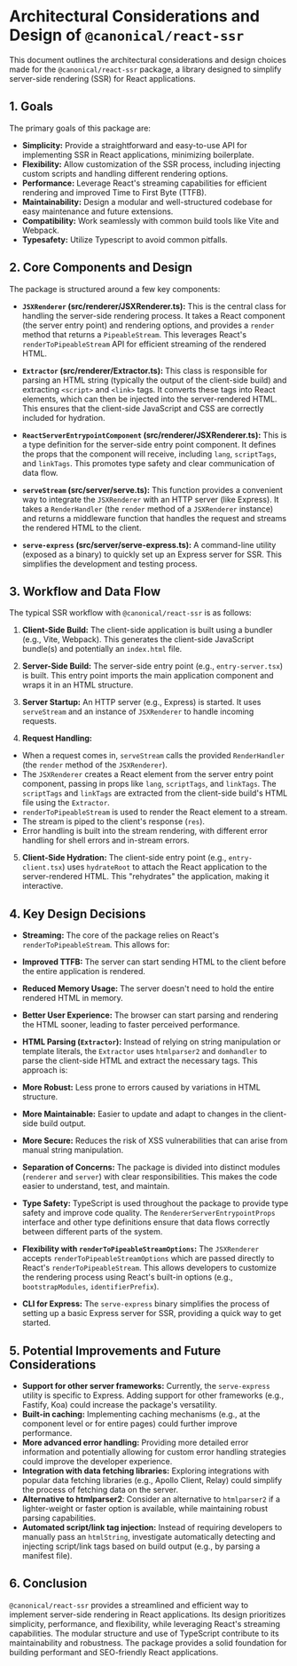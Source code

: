 # Architectural Considerations and Design of `@canonical/react-ssr`

This document outlines the architectural considerations and design choices made for the `@canonical/react-ssr` package, a library designed to simplify server-side rendering (SSR) for React applications.

## 1. Goals

The primary goals of this package are:

*   **Simplicity:** Provide a straightforward and easy-to-use API for implementing SSR in React applications, minimizing boilerplate.
*   **Flexibility:** Allow customization of the SSR process, including injecting custom scripts and handling different rendering options.
*   **Performance:** Leverage React's streaming capabilities for efficient rendering and improved Time to First Byte (TTFB).
*   **Maintainability:**  Design a modular and well-structured codebase for easy maintenance and future extensions.
*   **Compatibility:** Work seamlessly with common build tools like Vite and Webpack.
*   **Typesafety:** Utilize Typescript to avoid common pitfalls.

## 2. Core Components and Design

The package is structured around a few key components:

*   **`JSXRenderer` (src/renderer/JSXRenderer.ts):**  This is the central class for handling the server-side rendering process.  It takes a React component (the server entry point) and rendering options, and provides a `render` method that returns a `PipeableStream`.  This leverages React's `renderToPipeableStream` API for efficient streaming of the rendered HTML.

*   **`Extractor` (src/renderer/Extractor.ts):**  This class is responsible for parsing an HTML string (typically the output of the client-side build) and extracting `<script>` and `<link>` tags.  It converts these tags into React elements, which can then be injected into the server-rendered HTML. This ensures that the client-side JavaScript and CSS are correctly included for hydration.

*   **`ReactServerEntrypointComponent` (src/renderer/JSXRenderer.ts):** This is a type definition for the server-side entry point component.  It defines the props that the component will receive, including `lang`, `scriptTags`, and `linkTags`.  This promotes type safety and clear communication of data flow.

*   **`serveStream` (src/server/serve.ts):** This function provides a convenient way to integrate the `JSXRenderer` with an HTTP server (like Express). It takes a `RenderHandler` (the `render` method of a `JSXRenderer` instance) and returns a middleware function that handles the request and streams the rendered HTML to the client.

*   **`serve-express` (src/server/serve-express.ts):** A command-line utility (exposed as a binary) to quickly set up an Express server for SSR. This simplifies the development and testing process.

## 3. Workflow and Data Flow

The typical SSR workflow with `@canonical/react-ssr` is as follows:

1.  **Client-Side Build:** The client-side application is built using a bundler (e.g., Vite, Webpack).  This generates the client-side JavaScript bundle(s) and potentially an `index.html` file.

2.  **Server-Side Build:** The server-side entry point (e.g., `entry-server.tsx`) is built. This entry point imports the main application component and wraps it in an HTML structure.

3.  **Server Startup:**  An HTTP server (e.g., Express) is started.  It uses `serveStream` and an instance of `JSXRenderer` to handle incoming requests.

4.  **Request Handling:**
  *   When a request comes in, `serveStream` calls the provided `RenderHandler` (the `render` method of the `JSXRenderer`).
  *   The `JSXRenderer` creates a React element from the server entry point component, passing in props like `lang`, `scriptTags`, and `linkTags`.  The `scriptTags` and `linkTags` are extracted from the client-side build's HTML file using the `Extractor`.
  *   `renderToPipeableStream` is used to render the React element to a stream.
  *   The stream is piped to the client's response (`res`).
  *   Error handling is built into the stream rendering, with different error handling for shell errors and in-stream errors.

5.  **Client-Side Hydration:** The client-side entry point (e.g., `entry-client.tsx`) uses `hydrateRoot` to attach the React application to the server-rendered HTML. This "rehydrates" the application, making it interactive.

## 4. Key Design Decisions

*   **Streaming:** The core of the package relies on React's `renderToPipeableStream`. This allows for:
  *   **Improved TTFB:** The server can start sending HTML to the client before the entire application is rendered.
  *   **Reduced Memory Usage:** The server doesn't need to hold the entire rendered HTML in memory.
  *   **Better User Experience:** The browser can start parsing and rendering the HTML sooner, leading to faster perceived performance.

*   **HTML Parsing (`Extractor`):** Instead of relying on string manipulation or template literals, the `Extractor` uses `htmlparser2` and `domhandler` to parse the client-side HTML and extract the necessary tags. This approach is:
  *   **More Robust:** Less prone to errors caused by variations in HTML structure.
  *   **More Maintainable:** Easier to update and adapt to changes in the client-side build output.
  *   **More Secure:** Reduces the risk of XSS vulnerabilities that can arise from manual string manipulation.

*   **Separation of Concerns:** The package is divided into distinct modules (`renderer` and `server`) with clear responsibilities. This makes the code easier to understand, test, and maintain.

*   **Type Safety:** TypeScript is used throughout the package to provide type safety and improve code quality.  The `RendererServerEntrypointProps` interface and other type definitions ensure that data flows correctly between different parts of the system.

*   **Flexibility with `renderToPipeableStreamOptions`:** The `JSXRenderer` accepts `renderToPipeableStreamOptions` which are passed directly to React's `renderToPipeableStream`. This allows developers to customize the rendering process using React's built-in options (e.g., `bootstrapModules`, `identifierPrefix`).

*   **CLI for Express:** The `serve-express` binary simplifies the process of setting up a basic Express server for SSR, providing a quick way to get started.

## 5. Potential Improvements and Future Considerations

*   **Support for other server frameworks:**  Currently, the `serve-express` utility is specific to Express.  Adding support for other frameworks (e.g., Fastify, Koa) could increase the package's versatility.
*   **Built-in caching:** Implementing caching mechanisms (e.g., at the component level or for entire pages) could further improve performance.
*   **More advanced error handling:**  Providing more detailed error information and potentially allowing for custom error handling strategies could improve the developer experience.
*   **Integration with data fetching libraries:** Exploring integrations with popular data fetching libraries (e.g., Apollo Client, Relay) could simplify the process of fetching data on the server.
* **Alternative to htmlparser2**: Consider an alternative to `htmlparser2` if a lighter-weight or faster option is available, while maintaining robust parsing capabilities.
* **Automated script/link tag injection:** Instead of requiring developers to manually pass an `htmlString`, investigate automatically detecting and injecting script/link tags based on build output (e.g., by parsing a manifest file).

## 6. Conclusion

`@canonical/react-ssr` provides a streamlined and efficient way to implement server-side rendering in React applications. Its design prioritizes simplicity, performance, and flexibility, while leveraging React's streaming capabilities. The modular structure and use of TypeScript contribute to its maintainability and robustness. The package provides a solid foundation for building performant and SEO-friendly React applications.